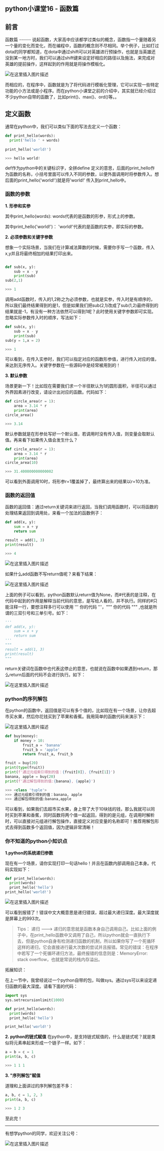 ## python小课堂16 - 函数篇
## 前言

函数篇 ------ 说起函数，大家高中应该都学过类似的概念，函数指一个量随着另一个量的变化而变化，而在编程中，函数的概念则不尽相同。举个例子，比如打过dota的同学都知道，在dota中通过shift可以对英雄进行预操作，也就是当英雄还没到某一地方时，我们可以通过shift键来设定好相应的路径以及施法，来完成对英雄的提前操作，这样起到的作用就是将操作模板化。


![在这里插入图片描述](https://img-blog.csdnimg.cn/20181213123925995.gif)



而相应的，在程序中，函数就是为了将代码进行模板化管理，它可以实现一些特定功能的小方法或是小程序。而在python小课堂之前的介绍中，其实就已经介绍过不少python自带的函数了，比如print()、max()、ord()等。。

## 定义函数

通常在python中，我们可以类似下面的写法去定义一个函数：

```python
def print_hello(words):
  print('hello ' + words)
  
print_hello('world!')

>>> hello world!
```

def作为python中的关键标识字，全拼define 定义的意思，后面的print_hello作为函数的名称，小括号里面可以传入不同的参数，以便外面调用时将参数传入。想后面的print_hello('world!')就是将'world!' 传入到print_hello中。

### 函数的参数

**1. 形参和实参**

其中print_hello(words): words代表的是函数的形参，形式上的参数。

其中print_hello('world!')： 'world!'代表的是函数的实参，即实际的参数。

**2. 必须参数和关键字参数**


想象一个实际场景，当我们在计算减法算数的时候，需要你手写一个函数，传入x,y并且将最终相加的结果打印出来。


```python

def sub(x, y):
    sub = x - y
    print(sub)
sub(2,1)

>>> 1
```

调用add函数时，传入的1,2称之为必须参数，也就是实参，传入时是有顺序的，所以我们最终结果得到的是1，但是如果我们把sub(2,1)改成了sub(1,2)最终得到的结果就是-1，有没有一种方法依然可以得到1呢？此时使用关键字参数即可实现。忽略实际参数传入时的顺序，写法如下：


```python
def sub(x, y):
    sub = x - y
    print(sub)
sub(y = 1,x = 2)

>>> 1
```

可以看到，在传入实参时，我们可以指定对应的函数形参值，进行传入对应的值，来达到无序传入。关键字参数在一些源码中是经常被用到的！


**3. 默认参数**

场景更新一下！比如现在需要我们求一个半径默认为1的圆形面积，半径可以通过外界因素进行改变，请设计出对应的函数。代码如下：

```python
def circle_area(r = 1):
    area = 3.14 * r
    print(area)
circle_area()

>>> 3.14
```

默认参数就是在形参处写好一个默认值，若调用时没有传入值，则变量会取默认值。再来看下如果传入值会发生什么？

```python
def circle_area(r = 1):
    area = 3.14 * r
    print(area)
circle_area(10)

>>> 31.400000000000002
```

可以看到外面调用10时，将形参r=1覆盖掉了，最终算出来的结果以r=10为准。

### 函数的返回值

函数的返回值：通过return关键词来进行返回，当我们调用函数时，可以将函数的处理结果返回到调用处，来看一个加法的函数例子：

```python
def add(x, y):
    sum = x + y
    return sum

result = add(1, 3)
print(result)

>>> 4
```

![在这里插入图片描述](https://img-blog.csdnimg.cn/2018121312421964.png?x-oss-process=image/watermark,type_ZmFuZ3poZW5naGVpdGk,shadow_10,text_aHR0cHM6Ly9ibG9nLmNzZG4ubmV0L3M3NDA1NTY0NzI=,size_16,color_FFFFFF,t_70)

如果什么add函数不写return值呢？来看下结果：



![在这里插入图片描述](https://img-blog.csdnimg.cn/20181213124228993.png?x-oss-process=image/watermark,type_ZmFuZ3poZW5naGVpdGk,shadow_10,text_aHR0cHM6Ly9ibG9nLmNzZG4ubmV0L3M3NDA1NTY0NzI=,size_16,color_FFFFFF,t_70)


上面的例子可以看到，python函数默认return值为None，而#代表的是注释，在代码中起到的作用是解释当前代码的意思，是写给人看的，并不执行。同样的#只能注释一行，要想注释多行可以使用 ''' 你的代码 '''，"""  你的代码 """  ,也就是所谓的三双引号和三单引号。如下：



```python
'''
def add(x, y):
    sum = x + y
    return sum
'''
"""
result = add(1, 3)
print(result)
"""
```

return关键词在函数中也代表这停止的意思，也就说在函数中如果遇到return，那么return后面的代码不会进行执行。如下：

![在这里插入图片描述](https://img-blog.csdnimg.cn/20181213124253919.png?x-oss-process=image/watermark,type_ZmFuZ3poZW5naGVpdGk,shadow_10,text_aHR0cHM6Ly9ibG9nLmNzZG4ubmV0L3M3NDA1NTY0NzI=,size_16,color_FFFFFF,t_70)

### python的序列解包

在python的函数中，返回值是可以有多个值的，比如现在有一个场景，让你去超市买水果，然后你花钱买到了苹果和香蕉。我用简单的函数代码来演示下：

![在这里插入图片描述](https://img-blog.csdnimg.cn/20181213124308774.png?x-oss-process=image/watermark,type_ZmFuZ3poZW5naGVpdGk,shadow_10,text_aHR0cHM6Ly9ibG9nLmNzZG4ubmV0L3M3NDA1NTY0NzI=,size_16,color_FFFFFF,t_70)


```python
def buy(money):
    if money > 10:
        fruit_a = 'banana'
        fruit_b = 'apple'
        return fruit_a, fruit_b

fruit = buy(20)
print(type(fruit))
print(f'通过元组索引得到的值：{fruit[0]}, {fruit[1]}')
banana, apple = buy(20)
print(f'通过解包得到的值:{banana}, {apple}')

>>> <class 'tuple'>
>>> 通过元组索引得到的值：banana, apple
>>> 通过解包得到的值:banana,apple
```

可以看到，如果我们去超市买水果，身上带了大于10块钱的钱，那么我就可以同时买到苹果和香蕉，同时函数将两个值一起返回，得到的是元组，在调用时解析时，可以直接对元组进行解包操作，直接定义对应变量的名称即可！推荐用解包形式去得到函数多个返回值，因为逻辑非常清晰！

### 你不知道的python小知识点

**1.python的系统递归参数**

现在有一个场景，请你实现打印一句话hello！并且在函数内部调用自己本身。代码实现如下：

```python
def print_hello(words):
  print(words)
  print_hello('hello')
print_hello('world!')
```

![在这里插入图片描述](https://img-blog.csdnimg.cn/20181213124347471.png?x-oss-process=image/watermark,type_ZmFuZ3poZW5naGVpdGk,shadow_10,text_aHR0cHM6Ly9ibG9nLmNzZG4ubmV0L3M3NDA1NTY0NzI=,size_16,color_FFFFFF,t_70)

可以看到报错了！错误中文大概意思是递归错误，超过最大递归深度。最大深度就是屏幕上的993次。

> Tips：
> 递归 ---> 递归的意思就是函数本身自己调用自己。比如上面的例子中，在print_hello函数中又调用了自己，所以python就会一直执行下去，但是python自身有检测递归函数的机制，所以如果你写了一个死循环这样的递归，它会直接进行最大次数的尝试并且报错。常见的错误：在程序中若写了一个死循环递归方法，最终报错的信息则是：MemoryError: stack overflow，也就是常说的栈内存溢出。

拓展知识：

在上一节中，我曾经说过一个python自带的包，叫做sys。通过sys可以来设定递归函数的最大深度。请看下面的代码：

```python
import sys
sys.setrecursionlimit(1000)

def print_hello(words):
  print(words)
  print_hello('hello')

print_hello('world!')
```

**2. python的链式赋值**
在python中，是支持链式赋值的，什么是链式呢？就是类似将元素串起来形成一个链子一样。如下：


```python
a = b = c = 1
print(a, b, c)

>>> 1 1 1
```

**3. "序列解包"赋值**

道理和上面讲过的序列解包差不多：
```python
a, b, c = 1, 2, 3
print(a, b, c)

>>> 1 2 3
```

至此完！
<hr />

有想学python的同学，欢迎关注公号：

![在这里插入图片描述](https://img-blog.csdnimg.cn/20181213124617194.png)
